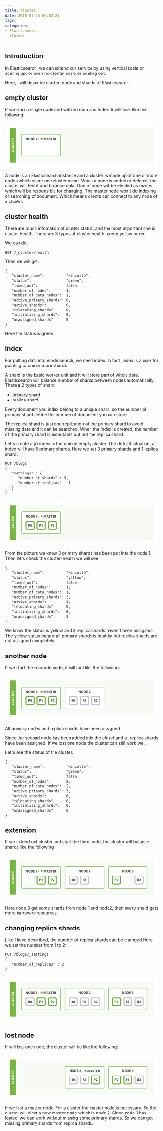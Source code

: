 ```yaml
---
title: cluster
date: 2018-07-26 09:03:21
tags:
categories:
- Elasticsearch
- cluster
---
```

 
## Introduction
In Elasticsearch, we can extend our service by using vertical scale or scaling up, or even horizontal scale or scaling out.   

Here, I will describe cluster, node and shards of Elasticsearch. 

## empty cluster
If we start a single node and with no data and index, it will look like the following:

![](Elasticsearch-cluster/1.png)

A node is an Elasticsearch instance and a cluster is made up of one or more nodes which share one cluster.name. When a node is added or deleted, the cluster will feel it and balance data. One of node will be elected as master which will be responsible for changing. The master node won't do indexing or searching of document.  Which means clients can connect to any node of a cluster. 

## cluster health
There are much infomation of cluster status, and the most important one is cluster health. There are 3 types of cluster health: green,yellow or red. 

We can do:

	GET /_cluster/health

Then we will get:

	{
	   "cluster_name":          "kincolle",
	   "status":                "green",
	   "timed_out":             false,
	   "number_of_nodes":       1,
	   "number_of_data_nodes":  1,
	   "active_primary_shards": 0,
	   "active_shards":         0,
	   "relocating_shards":     0,
	   "initializing_shards":   0,
	   "unassigned_shards":     0
	}


Here the status is green.

## index
For putting data into elasticsearch, we need index. In fact ,index is a user for pointing to one or more shards

A shard is the basic worker unit and it will store part of whole data. Elasticsearch will balance number of shards between nodes automatically. There a 2 types of shard:

- primary shard
- replica shard

Every document you index belong to a unique shard, so the number of primary shard define the number of document you can store.

The replica shard is just one replication of the primary shard to avoid missing data and it can be searched. When the index is created, the number of the primary shard is immutable but not the replica shard. 

Let's create a jin index in the unique empty cluster. The defualt situation, a index will have 5 primary shards. Here we set 3 primary shards and 1 replica shard:

	PUT /blogs
	{
	   "settings" : {
	      "number_of_shards" : 3,
	      "number_of_replicas" : 1
	   }
	}

![](Elasticsearch-cluster/2.png)

From the picture we know 3 primary shards has been put into the node 1. Then let's check the cluster-health we will see:

	{
	   "cluster_name":          "kincolle",
	   "status":                "yellow", 
	   "timed_out":             false,
	   "number_of_nodes":       1,
	   "number_of_data_nodes":  1,
	   "active_primary_shards": 3,
	   "active_shards":         3,
	   "relocating_shards":     0,
	   "initializing_shards":   0,
	   "unassigned_shards":     3
	}


We know the status is yellow and 3 replica shards haven't been assigned. The yellow status means all primary shards is healthy but replica shards are not assigned completely. 

## another node
If we start the seconde node, it will lool like the following:

![](Elasticsearch-cluster/3.png)

All primary nodes and replica shards have been assigned

Since the second node has been added into the cluset and all replica shards have been assigned. If we lost one node the cluster can still work well.

Let's see the status of the cluster:

	{
	   "cluster_name":          "kincolle",
	   "status":                "green",
	   "timed_out":             false,
	   "number_of_nodes":       2,
	   "number_of_data_nodes":  2,
	   "active_primary_shards": 3,
	   "active_shards":         6,
	   "relocating_shards":     0,
	   "initializing_shards":   0,
	   "unassigned_shards":     0
	}


## extension
If we extend out cluster and start the third node, the cluster will balance shards like the following:
 
![](Elasticsearch-cluster/4.png)

Here node 3 get some shards from node 1 and node2, then every shard gets more hardware resources.

## changing replica shards

Like I heve described, the number of replica shards can be changed.Here we set the number from 1 to 2:

	PUT /blogs/_settings
	{
	   "number_of_replicas" : 2
	}

![](Elasticsearch-cluster/5.png)

## lost node
If will lost one node, the cluster will be like the following:

![](Elasticsearch-cluster/6.png)

If we lost a master node. For a cluster the master node is necessary. So the cluster will elect a new master node which is node 2. Since node 1 has losted, we can work without missing some primary shards. So we can get missing primary shards from replica shards. 

